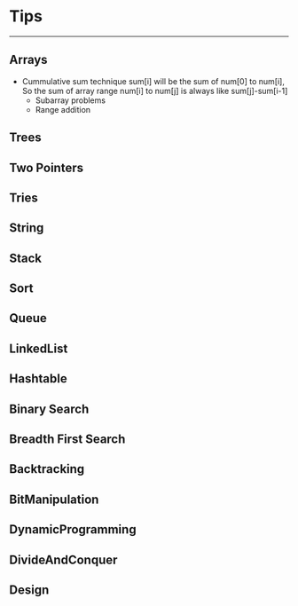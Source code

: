 
# Tips
---

## Arrays

* Cummulative sum technique
sum[i] will be the sum of num[0] to num[i], So the sum of array range num[i] to num[j] is always like sum[j]-sum[i-1]
  * Subarray problems
  * Range addition


## Trees



## Two Pointers



## Tries



## String



## Stack


## Sort



## Queue



## LinkedList



## Hashtable



## Binary Search



## Breadth First Search



## Backtracking


## BitManipulation


## DynamicProgramming


## DivideAndConquer


## Design

